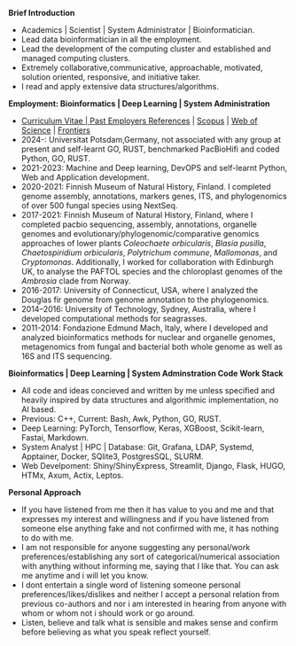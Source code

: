 **Brief Introduction**
- Academics | Scientist | System Administrator | Bioinformatician. 
- Lead data bioinformatician in	all the employment. 
- Lead the development of the computing cluster and established and managed computing clusters. 
- Extremely collaborative,communicative, approachable, motivated, solution oriented, responsive, and initiative taker.
- I read and apply extensive data structures/algorithms. 

**Employment: Bioinformatics | Deep Learning | System Administration**
- [Curriculum Vitae | Past Employers References](https://drive.google.com/file/d/1Fl3VkXVq9eFir_DzXnavfCCZK9GyZo9a/view?usp=sharing) | [Scopus](https://www.scopus.com/authid/detail.uri?authorId=36633064300) | [Web of Science](https://www.webofscience.com/wos/author/record/1149035) | [Frontiers](https://loop.frontiersin.org/people/33293/overview)
- 2024-: Universitat Potsdam,Germany, not associated with any group at present and self-learnt GO, RUST, benchmarked PacBioHifi and coded Python, GO, RUST. 
- 2021-2023: Machine and Deep learning, DevOPS and self-learnt Python, Web and Application development. 
- 2020-2021: Finnish Museum of Natural History, Finland. I completed genome assembly, annotations, markers genes, ITS, and phylogenomics of over 500 fungal species using NextSeq.
- 2017-2021: Finnish Museum of Natural History, Finland, where I completed pacbio sequencing, assembly, annotations, organelle genomes and evolutionary/phylogenomic/comparative genomics approaches of lower plants *Coleochaete orbicularis*, *Blasia pusilla*, *Chaetospiridium orbicularis*, *Polytrichum commune*, *Mallomonas*, and *Cryptomonas*. Additionally, I worked for collaboration with Edinburgh UK, to analyse the PAFTOL species and the chloroplast genomes of the *Ambrosia* clade from Norway.
- 2016-2017: University of Connecticut, USA, where I analyzed the Douglas fir genome from genome annotation to the phylogenomics.
- 2014–2016: University of Technology, Sydney, Australia, where I developed computational methods for seagrasses.
- 2011-2014: Fondazione Edmund Mach, Italy, where I developed and analyzed bioinformatics methods for nuclear and organelle genomes, metagenomics from fungal and bacterial both whole genome as well as 16S and ITS sequencing.

**Bioinformatics | Deep Learning | System Adminstration Code Work Stack** 
- All code and ideas concieved and written by me unless specified and heavily inspired by data structures and algorithmic implementation, no AI based.
- Previous: C++, Current: Bash, Awk, Python, GO, RUST.
- Deep Learning: PyTorch, Tensorflow, Keras, XGBoost, Scikit-learn, Fastai, Markdown.
- System Analyst | HPC | Database: Git, Grafana, LDAP, Systemd, Apptainer, Docker, SQlite3, PostgresSQL, SLURM.
- Web Develpoment: Shiny/ShinyExpress, Streamlit, Django, Flask, HUGO, HTMx, Axum, Actix, Leptos. 

**Personal Approach**
- If you have listened from me then it has value to you and me and that expresses my interest and willingness and if you have listened from someone else anything fake and not confirmed with me, it has nothing to do with me. 
- I am not responsible for anyone suggesting any personal/work preferences/establishing any sort of categorical/numerical association with anything without informing me, saying that I like that. You can ask me anytime and i will let you know. 
- I dont entertain a single word of listening someone personal preferences/likes/dislikes and neither I accept a personal relation from previous co-authors and nor i am interested in hearing from anyone with whom or whom not i should work or go around.  
- Listen, believe and talk what is sensible and makes sense and confirm before believing as what you speak reflect yourself. 
